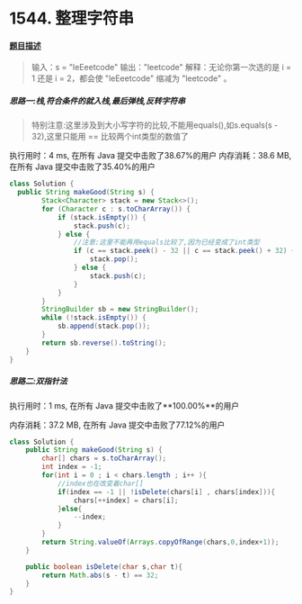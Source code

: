 # 1544. 整理字符串

#### [题目描述](https://leetcode-cn.com/problems/make-the-string-great/)

> 输入：s = "leEeetcode"
输出："leetcode"
解释：无论你第一次选的是 i = 1 还是 i = 2，都会使 "leEeetcode" 缩减为 "leetcode" 。


##### 思路一:栈,符合条件的就入栈,最后弹栈,反转字符串

> 特别注意:这里涉及到大小写字符的比较,不能用equals(),如s.equals(s - 32),这里只能用 == 比较两个int类型的数值了

执行用时：4 ms, 在所有 Java 提交中击败了38.67%的用户
内存消耗：38.6 MB, 在所有 Java 提交中击败了35.40%的用户

```java
class Solution {
  public String makeGood(String s) {
        Stack<Character> stack = new Stack<>();
        for (Character c : s.toCharArray()) {
            if (stack.isEmpty()) {
                stack.push(c);
            } else {
             	//注意:这里不能再用equals比较了,因为已经变成了int类型
                if (c == stack.peek() - 32 || c == stack.peek() + 32) {
                    stack.pop();
                } else {
                    stack.push(c);
                }
            }
        }
        StringBuilder sb = new StringBuilder();
        while (!stack.isEmpty()) {
            sb.append(stack.pop());
        }
        return sb.reverse().toString();
    }
}
```

##### 思路二:双指针法

执行用时：1 ms, 在所有 Java 提交中击败了**100.00%**的用户

内存消耗：37.2 MB, 在所有 Java 提交中击败了77.12%的用户

```java
class Solution {
    public String makeGood(String s) {
        char[] chars = s.toCharArray();
        int index = -1;
        for(int i = 0 ; i < chars.length ; i++ ){
            //index也在改变着char[]
            if(index == -1 || !isDelete(chars[i] , chars[index])){
                chars[++index] = chars[i];
            }else{
                --index;
            }
        }
        return String.valueOf(Arrays.copyOfRange(chars,0,index+1));
    }

    public boolean isDelete(char s,char t){
        return Math.abs(s - t) == 32;
    }
}
```


